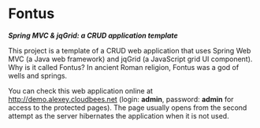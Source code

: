 Fontus
======
**_Spring MVC &amp; jqGrid: a CRUD application template_**



This project is a template of a CRUD web application that uses Spring Web MVC (a Java web framework) and jqGrid (a JavaScript grid UI component). Why is it called Fontus? In ancient Roman religion, Fontus was a god of wells and springs.

You can check this web application online at http://demo.alexey.cloudbees.net (login: **admin**, password: **admin** for access to the protected pages). The page usually opens from the second attempt as the server hibernates the application when it is not used.
